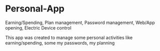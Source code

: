 # Personal-App
Earning/Spending, Plan management, Password management, Web/App opening,  Electric Device control

This app was created to manage some personal activities like earning/spending, some my passwords, my planning